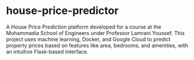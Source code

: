 # house-price-predictor
A House Price Prediction platform developed for a course at the Mohammadia School of Engineers under Professor Lamrani Youssef. This project uses machine learning, Docker, and Google Cloud to predict property prices based on features like area, bedrooms, and amenities, with an intuitive Flask-based interface.

